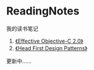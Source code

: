 # ReadingNotes
我的读书笔记

1. [《Effective Objective-C 2.0》](http://book.douban.com/subject/25829244/)
2. [《Head First Design Patterns》](https://book.douban.com/subject/1400656/)


更新中……
